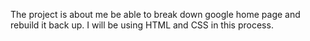 The project is about me be able to break down google home page and rebuild it back up. I will be using HTML and CSS in this process. 